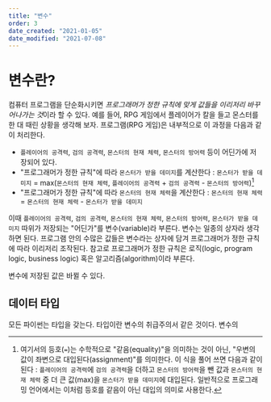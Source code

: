 ```yaml
---
title: "변수"
order: 3
date_created: "2021-01-05"
date_modified: "2021-07-08"
---
```


# 변수란?

컴퓨터 프로그램을 단순화시키면 *프로그래머가 정한 규칙에 맞게 값들을 이리저리 바꾸어나가는 것*이라 할 수 있다. 예를 들어, RPG 게임에서 플레이어가 칼을 들고 몬스터를 한 대 때린 상황을 생각해 보자. 프로그램(RPG 게임)은 내부적으로 이 과정을 다음과 같이 처리한다.

- `플레이어의 공격력`, `검의 공격력`, `몬스터의 현재 체력`, `몬스터의 방어력` 등이 어딘가에 저장되어 있다.
- "프로그래머가 정한 규칙"에 따라 `몬스터가 받을 데미지`를 계산한다 : `몬스터가 받을 데미지` = max(`몬스터의 현재 체력`, `플레이어의 공격력` + `검의 공격력` - `몬스터의 방어력`)[^1]
- "프로그래머가 정한 규칙"에 따라 `몬스터의 현재 체력`을 계산한다 : `몬스터의 현재 체력` = `몬스터의 현재 체력` - `몬스터가 받을 데미지`

[^1]: 여기서의 등호(`=`)는 수학적으로 "같음(equality)"을 의미하는 것이 아닌, "우변의 값이 좌변으로 대입된다(assignment)"를 의미한다. 이 식을 풀어 쓰면 다음과 같이 된다 : `플레이어의 공격력`에 `검의 공격력`을 더하고 `몬스터의 방어력`을 뺀 값과 `몬스터의 현재 체력` 중 더 큰 값(max)을 `몬스터가 받을 데미지`에 대입된다. 일반적으로 프로그래밍 언어에서는 이처럼 등호를 같음이 아닌 대입의 의미로 사용한다.

이때 `플레이어의 공격력`, `검의 공격력`, `몬스터의 현재 체력`, `몬스터의 방어력`, `몬스터가 받을 데미지` 따위가 저장되는 "어딘가"를 변수(variable)라 부른다. 변수는 일종의 상자라 생각하면 된다. 프로그램 안의 수많은 값들은 변수라는 상자에 담겨 프로그래머가 정한 규칙에 따라 이리저리 조작된다. 참고로 프로그래머가 정한 규칙은 로직(logic, program logic, business logic) 혹은 알고리즘(algorithm)이라 부른다.

변수에 저장된 값은 바뀔 수 있다. 

## 데이터 타입

모든 파이썬는 타입을 갖는다. 타입이란 변수의 취급주의서 같은 것이다. 변수의






